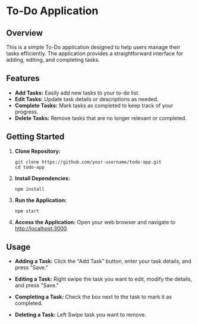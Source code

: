 # To-Do Application

## Overview

This is a simple To-Do application designed to help users manage their tasks efficiently. The application provides a straightforward interface for adding, editing, and completing tasks.

## Features

- **Add Tasks:** Easily add new tasks to your to-do list.
- **Edit Tasks:** Update task details or descriptions as needed.
- **Complete Tasks:** Mark tasks as completed to keep track of your progress.
- **Delete Tasks:** Remove tasks that are no longer relevant or completed.

## Getting Started

1. **Clone Repository:**
   ```
   git clone https://github.com/your-username/todo-app.git
   cd todo-app
   ```

2. **Install Dependencies:**
   ```
   npm install
   ```

3. **Run the Application:**
   ```
   npm start
   ```

4. **Access the Application:**
   Open your web browser and navigate to [http://localhost:3000](http://localhost:3000).

## Usage

- **Adding a Task:**
  Click the "Add Task" button, enter your task details, and press "Save."

- **Editing a Task:**
  Right swipe the task you want to edit, modify the details, and press "Save."

- **Completing a Task:**
  Check the box next to the task to mark it as completed.

- **Deleting a Task:**
  Left Swipe task you want to remove.



